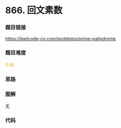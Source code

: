 # 866. 回文素数

### 题目链接

https://leetcode-cn.com/problems/prime-palindrome

### 题目难度

<font color=#F0AD4E>中等</font>

### 思路



### 图解

无

### 代码

```python
```